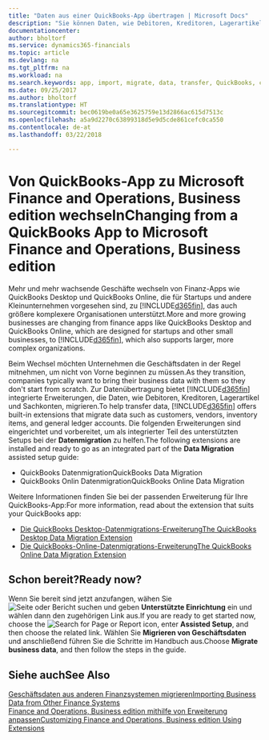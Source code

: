 ```yaml
---
title: "Daten aus einer QuickBooks-App übertragen | Microsoft Docs"
description: "Sie können Daten, wie Debitoren, Kreditoren, Lagerartikel und Sachkonten aus QuickBooks-Apps auf Finance and Operations, Business edition migrieren."
documentationcenter: 
author: bholtorf
ms.service: dynamics365-financials
ms.topic: article
ms.devlang: na
ms.tgt_pltfrm: na
ms.workload: na
ms.search.keywords: app, import, migrate, data, transfer, QuickBooks, customize
ms.date: 09/25/2017
ms.author: bholtorf
ms.translationtype: HT
ms.sourcegitcommit: bec0619be0a65e3625759e13d2866ac615d7513c
ms.openlocfilehash: a5a9d2270c63899318d5e9d5cde861cefc0ca550
ms.contentlocale: de-at
ms.lasthandoff: 03/22/2018

---
```



# <a name="changing-from-a-quickbooks-app-to-microsoft-finance-and-operations-business-edition"></a><span data-ttu-id="eb471-103">Von QuickBooks-App zu Microsoft Finance and Operations, Business edition wechseln</span><span class="sxs-lookup"><span data-stu-id="eb471-103">Changing from a QuickBooks App to Microsoft Finance and Operations, Business edition</span></span>
<span data-ttu-id="eb471-104">Mehr und mehr wachsende Geschäfte wechseln von Finanz-Apps wie QuickBooks Desktop und QuickBooks Online, die für Startups und andere Kleinunternehmen vorgesehen sind, zu [!INCLUDE[d365fin](includes/d365fin_md.md)], das auch größere komplexere Organisationen unterstützt.</span><span class="sxs-lookup"><span data-stu-id="eb471-104">More and more growing businesses are changing from finance apps like QuickBooks Desktop and QuickBooks Online, which are designed for startups and other small businesses, to [!INCLUDE[d365fin](includes/d365fin_md.md)], which also supports larger, more complex organizations.</span></span> 

<span data-ttu-id="eb471-105">Beim Wechsel möchten Unternehmen die Geschäftsdaten in der Regel mitnehmen, um nicht von Vorne beginnen zu müssen.</span><span class="sxs-lookup"><span data-stu-id="eb471-105">As they transition, companies typically want to bring their business data with them so they don't start from scratch.</span></span> <span data-ttu-id="eb471-106">Zur Datenübertragung bietet [!INCLUDE[d365fin](includes/d365fin_md.md)] integrierte Erweiterungen, die Daten, wie Debitoren, Kreditoren, Lagerartikel und Sachkonten, migrieren.</span><span class="sxs-lookup"><span data-stu-id="eb471-106">To help transfer data, [!INCLUDE[d365fin](includes/d365fin_md.md)] offers built-in extensions that migrate data such as customers, vendors, inventory items, and general ledger accounts.</span></span> <span data-ttu-id="eb471-107">Die folgenden Erweiterungen sind eingerichtet und vorbereitet, um als integrierter Teil des unterstützten Setups bei der **Datenmigration** zu helfen.</span><span class="sxs-lookup"><span data-stu-id="eb471-107">The following extensions are installed and ready to go as an integrated part of the **Data Migration** assisted setup guide:</span></span>

* <span data-ttu-id="eb471-108">QuickBooks Datenmigration</span><span class="sxs-lookup"><span data-stu-id="eb471-108">QuickBooks Data Migration</span></span> 
* <span data-ttu-id="eb471-109">QuickBooks Onlin Datenmigration</span><span class="sxs-lookup"><span data-stu-id="eb471-109">QuickBooks Online Data Migration</span></span>

<span data-ttu-id="eb471-110">Weitere Informationen finden Sie bei der passenden Erweiterung für Ihre QuickBooks-App:</span><span class="sxs-lookup"><span data-stu-id="eb471-110">For more information, read about the extension that suits your QuickBooks app:</span></span>   

* [<span data-ttu-id="eb471-111">Die QuickBooks Desktop-Datenmigrations-Erweiterung</span><span class="sxs-lookup"><span data-stu-id="eb471-111">The QuickBooks Desktop Data Migration Extension</span></span>](ui-extensions-quickbooks-data-migration.md)
* [<span data-ttu-id="eb471-112">Die QuickBooks-Online-Datenmigrations-Erweiterung</span><span class="sxs-lookup"><span data-stu-id="eb471-112">The QuickBooks Online Data Migration Extension</span></span>](ui-extensions-quickbooks-online-data-migration.md)

## <a name="ready-now"></a><span data-ttu-id="eb471-113">Schon bereit?</span><span class="sxs-lookup"><span data-stu-id="eb471-113">Ready now?</span></span>
<span data-ttu-id="eb471-114">Wenn Sie bereit sind jetzt anzufangen, wähen Sie ![Seite oder Bericht suchen](media/ui-search/search_small.png "Seiten- oder Berichtssymbol suchen") und geben **Unterstützte Einrichtung** ein und wählen dann den zugehörigen Link aus.</span><span class="sxs-lookup"><span data-stu-id="eb471-114">If you are ready to get started now, choose the ![Search for Page or Report](media/ui-search/search_small.png "Search for Page or Report icon") icon, enter **Assisted Setup**, and then choose the related link.</span></span> <span data-ttu-id="eb471-115">Wählen Sie **Migrieren von Geschäftsdaten** und anschließend führen Sie die Schritte im Handbuch aus.</span><span class="sxs-lookup"><span data-stu-id="eb471-115">Choose **Migrate business data**, and then follow the steps in the guide.</span></span>

## <a name="see-also"></a><span data-ttu-id="eb471-116">Siehe auch</span><span class="sxs-lookup"><span data-stu-id="eb471-116">See Also</span></span>
[<span data-ttu-id="eb471-117">Geschäftsdaten aus anderen Finanzsystemen migrieren</span><span class="sxs-lookup"><span data-stu-id="eb471-117">Importing Business Data from Other Finance Systems</span></span>](upload-data.md)  
[<span data-ttu-id="eb471-118">Finance and Operations, Business edition  mithilfe von Erweiterung anpassen</span><span class="sxs-lookup"><span data-stu-id="eb471-118">Customizing Finance and Operations, Business edition Using Extensions</span></span>](ui-extensions.md)   

